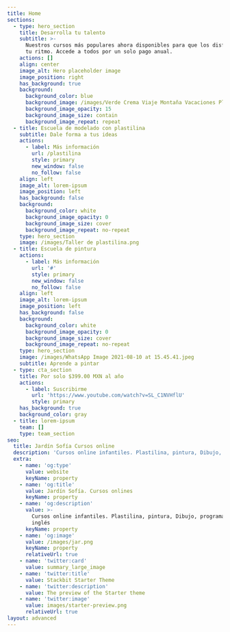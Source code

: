 ```yaml
---
title: Home
sections:
  - type: hero_section
    title: Desarrolla tu talento
    subtitle: >-
      Nuestros cursos más populares ahora disponibles para que los disfrutes a
      tu ritmo. Accede a todos por un solo pago anual.
    actions: []
    align: center
    image_alt: Hero placeholder image
    image_position: right
    has_background: true
    background:
      background_color: blue
      background_image: /images/Verde Crema Viaje Montaña Vacaciones Planes Foto Collage.png
      background_image_opacity: 15
      background_image_size: contain
      background_image_repeat: repeat
  - title: Escuela de modelado con plastilina
    subtitle: Dale forma a tus ideas
    actions:
      - label: Más información
        url: /plastilina
        style: primary
        new_window: false
        no_follow: false
    align: left
    image_alt: lorem-ipsum
    image_position: left
    has_background: false
    background:
      background_color: white
      background_image_opacity: 0
      background_image_size: cover
      background_image_repeat: no-repeat
    type: hero_section
    image: /images/Taller de plastilina.png
  - title: Escuela de pintura
    actions:
      - label: Más información
        url: '#'
        style: primary
        new_window: false
        no_follow: false
    align: left
    image_alt: lorem-ipsum
    image_position: left
    has_background: false
    background:
      background_color: white
      background_image_opacity: 0
      background_image_size: cover
      background_image_repeat: no-repeat
    type: hero_section
    image: /images/WhatsApp Image 2021-08-10 at 15.45.41.jpeg
    subtitle: Aprende a pintar
  - type: cta_section
    title: Por solo $399.00 MXN al año
    actions:
      - label: Suscribirme
        url: 'https://www.youtube.com/watch?v=SL_C1NVHflU'
        style: primary
    has_background: true
    background_color: gray
  - title: lorem-ipsum
    team: []
    type: team_section
seo:
  title: Jardín Sofía Cursos online
  description: 'Cursos online infantiles. Plastilina, pintura, Dibujo, programación e inglés'
  extra:
    - name: 'og:type'
      value: website
      keyName: property
    - name: 'og:title'
      value: Jardín Sofía. Cursos onlines
      keyName: property
    - name: 'og:description'
      value: >-
        Cursos online infantiles. Plastilina, pintura, Dibujo, programación e
        inglés
      keyName: property
    - name: 'og:image'
      value: /images/jar.png
      keyName: property
      relativeUrl: true
    - name: 'twitter:card'
      value: summary_large_image
    - name: 'twitter:title'
      value: Stackbit Starter Theme
    - name: 'twitter:description'
      value: The preview of the Starter theme
    - name: 'twitter:image'
      value: images/starter-preview.png
      relativeUrl: true
layout: advanced
---
```

